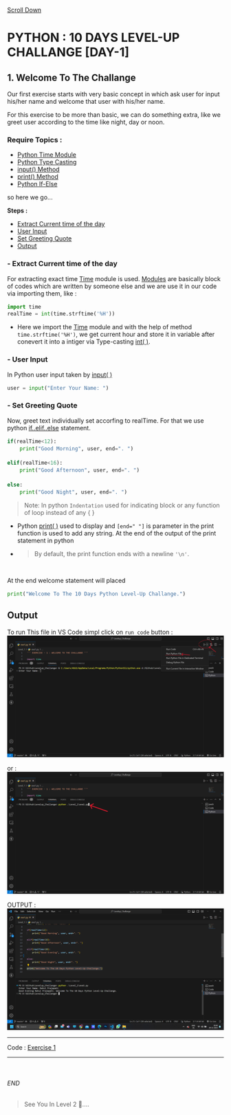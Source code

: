 [Scroll Down](#end)

# PYTHON : 10 DAYS LEVEL-UP CHALLANGE [DAY-1]

## 1. Welcome To The Challange
Our first exercise starts with very basic concept in which ask user for input his/her name and welcome that user with his/her name.

For this exercise to be more than basic, we can do something extra, like we greet user according to the time like night, day or noon.

### Require Topics :
- [Python Time Module](https://docs.python.org/3/library/time.html) 
- [Python Type Casting](https://docs.python.org/3/library/functions.html#int)
- [input() Method](https://docs.python.org/3/library/functions.html#input)
- [print() Method](https://docs.python.org/3/library/functions.html#print)
- [Python If-Else](https://docs.python.org/3/tutorial/controlflow.html#if-statements)

so here we go...


**Steps :**

  - [Extract Current time of the day](#--extract-current-time-of-the-day)
  - [User Input](#--user-input)
  - [Set Greeting Quote](#--set-greeting-quote)
  - [Output](#output)
         

### - Extract Current time of the day
For extracting exact time [Time](https://docs.python.org/3/library/time.html) module is used. [Modules](https://www.w3schools.com/python/python_modules.asp) are basically block of codes which are written by someone else and we are use it in our code via importing them, like :

```python
import time
realTime = int(time.strftime('%H'))
```

* Here we import the [Time](https://docs.python.org/3/library/time.html) module and with the help of method `time.strftime('%H')`, we get current hour and store it in variable after conevert it into a intiger via Type-casting [int( )](https://docs.python.org/3/library/functions.html#int). 

### - User Input
In Python user input taken by [input( )](https://docs.python.org/3/library/functions.html#input)

```python
user = input("Enter Your Name: ")
```

### - Set Greeting Quote
Now, greet text individually set accorfing to realTime. For that we use python [if..elif..else](https://docs.python.org/3/tutorial/controlflow.html#if-statements) statement.

```python
if(realTime<12):
    print("Good Morning", user, end=". ")

elif(realTime<16):
    print("Good Afternoon", user, end=". ")

else:
    print("Good Night", user, end=". ")
```


> Note: In python `Indentation` used for indicating block or any function of loop instead of any { }

* Python [print( )](https://docs.python.org/3/library/functions.html#print) used to display and `[end=" "]` is parameter in the print function is used to add any string. At the end of the output of the print statement in python
  
* > By default, the print function ends with a newline `'\n'`.

<br>

At the end welcome statement will placed
```python
print("Welcome To The 10 Days Python Level-Up Challange.")
```

## Output
To run This file in VS Code simpl click on `run code` button : 
![image](/img/level1_output/run_1.png) 

or : 
![image](/img/level1_output/run_2.png) 

OUTPUT : 
![image](/img/level1_output/output.png) 

---

Code : 
[Exercise 1](exe1.py) 

---
<br>

###### END


> See You In Level 2 👀....

